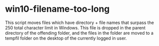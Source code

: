 # win10-filename-too-long

This script moves files which have directory + file names that surpass the 250 total character limit in Windows.  This file is dropped in the parent directory of the offending folder, and the files in the folder are moved to a tempfil folder on the desktop of the currently logged in user.
